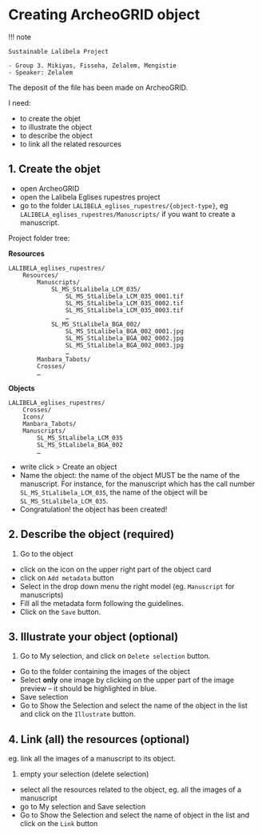 Creating ArcheoGRID object
===


!!! note

    Sustainable Lalibela Project
    
    - Group 3. Mikiyas, Fisseha, Zelalem, Mengistie
	- Speaker: Zelalem


The deposit of the file has been made on ArcheoGRID.

I need:

- to create the objet
- to illustrate the object
- to describe the object
- to link all the related resources


## 1. Create the objet

- open ArcheoGRID
- open the Lalibela Eglises rupestres project
- go to the folder `LALIBELA_eglises_rupestres/{object-type}`, eg `LALIBELA_eglises_rupestres/Manuscripts/` if you want to create a manuscript.


Project folder tree:

**Resources**

```
LALIBELA_eglises_rupestres/ 
	Resources/
		Manuscripts/
			SL_MS_StLalibela_LCM_035/
				SL_MS_StLalibela_LCM_035_0001.tif
				SL_MS_StLalibela_LCM_035_0002.tif
				SL_MS_StLalibela_LCM_035_0003.tif
				…
			SL_MS_StLalibela_BGA_002/
				SL_MS_StLalibela_BGA_002_0001.jpg
				SL_MS_StLalibela_BGA_002_0002.jpg
				SL_MS_StLalibela_BGA_002_0003.jpg
				…
		Manbara_Tabots/
		Crosses/
		…
```

**Objects**

```
LALIBELA_eglises_rupestres/ 
	Crosses/
	Icons/
	Manbara_Tabots/
	Manuscripts/
		SL_MS_StLalibela_LCM_035
		SL_MS_StLalibela_BGA_002
		…
```

- write click > Create an object
- Name the object: the name of the object MUST be the name of the manuscript. For instance, for the manuscript which has the call number `SL_MS_StLalibela_LCM_035`, the name of the object will be `SL_MS_StLalibela_LCM_035`.
- Congratulation! the object has been created!


## 2. Describe the object (required)

1. Go to the object
- click on the icon on the upper right part of the object card
- click on `Add metadata` button
- Select in the drop down menu the right model (eg. `Manuscript` for manuscripts)
- Fill all the metadata form following the guidelines.
- Click on the `Save` button.


## 3. Illustrate your object (optional)

1. Go to My selection, and click on `Delete selection` button.
- Go to the folder containing the images of the object
- Select **only** one image by clicking on the upper part of the image preview – it should be highlighted in blue.
- Save selection
- Go to Show the Selection and select the name of the object in the list and click on the `Illustrate` button.



## 4. Link (all) the resources (optional)

eg. link all the images of a manuscript to its object.

1. empty your selection (delete selection)
- select all the resources related to the object, eg. all the images of a manuscript
- go to My selection and Save selection
- Go to Show the Selection and select the name of object in the list and click on the `Link` button



